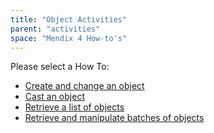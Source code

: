 ```yaml
---
title: "Object Activities"
parent: "activities"
space: "Mendix 4 How-to's"
---
```

Please select a How To:

*   [Create and change an object](create-and-change-an-object)
*   [Cast an object](cast-an-object)
*   [Retrieve a list of objects](retrieve-a-list-of-objects)
*   [Retrieve and manipulate batches of objects](retrieve-and-manipulate-batches-of-objects)
